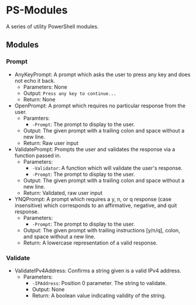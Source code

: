 # PS-Modules
A series of utility PowerShell modules.

## Modules
### Prompt
- AnyKeyPrompt: A prompt which asks the user to press any key and does not echo
                it back.
  - Parameters: None
  - Output: ```Press any key to continue...```
  - Return: None
- OpenPrompt: A prompt which requires no particular response from the user.
  - Paramters:
    - ```-Prompt```:  The prompt to display to the user.
  - Output: The given prompt with a trailing colon and space without a new line.
  - Return: Raw user input
- ValidatePrompt: Prompts the user and validates the response via a function
                  passed in.
    - Parameters:
      - ```-Validator```: A function which will validate the user's response.
      - ```-Prompt```: The prompt to display to the user.
    - Output: The given prompt with a trailing colon and space without a new 
              line.
    - Return: Validated, raw user input
- YNQPrompt: A prompt which requires a y, n, or q response (case insensitive)
             which corresponds to an affirmative, negative, and quit response.
    - Parameters:
      - ```-Prompt```: The prompt to display to the user.
    - Output: The given prompt with trailing instructions [y/n/q], colon, and
              space without a new line.
    - Return: A lowercase representation of a valid response.

### Validate
- ValidateIPv4Address: Confirms a string given is a valid IPv4 address.
  - Parameters:
    - ```-IPAddress```: Position 0 parameter.  The string to validate.
    - Output: None
    - Return: A boolean value indicating validity of the string.

